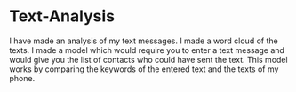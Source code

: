 Text-Analysis
=============

I have made an analysis of my text messages. I made a word cloud of the texts. I made a model which would require you to enter a text message and would give you the list of contacts who could have sent the text. This model works by comparing the keywords of the entered text and the texts of my phone. 
